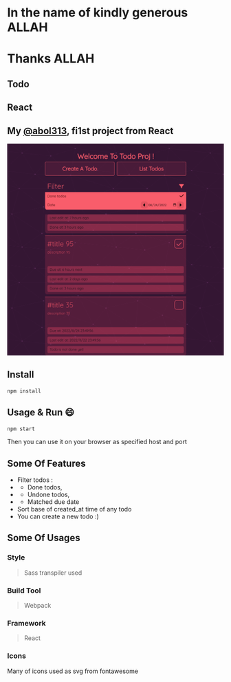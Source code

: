 # In the name of kindly generous ALLAH
# Thanks ALLAH


## Todo
## React
## My [@abol313](https://github.com/abol313), fi1st project from React

![main todo react project](shots/main.png)

## Install
```shell
npm install
```

## Usage & Run :smile:
```shell
npm start
```
Then you can use it on your browser as specified host and port

## Some Of Features
+ Filter todos :
+ + Done todos,
+ + Undone todos,
+ + Matched due date
+ Sort base of created_at time of any todo
+ You can create a new todo :)

## Some Of Usages
### Style
> Sass transpiler used
### Build Tool
> Webpack
### Framework
> React
### Icons
Many of icons used as svg from fontawesome